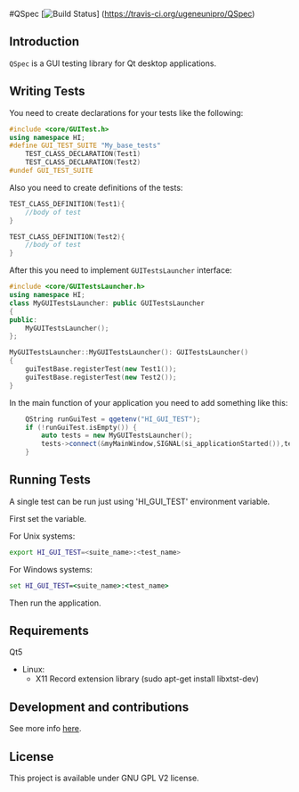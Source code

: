 #QSpec [![Build Status](https://travis-ci.org/ugeneunipro/QSpec.svg?branch=master)]	(https://travis-ci.org/ugeneunipro/QSpec)

## Introduction
`QSpec` is a GUI testing library for Qt desktop applications.

## Writing Tests
You need to create declarations for your tests like the following:
```cpp
#include <core/GUITest.h>
using namespace HI;
#define GUI_TEST_SUITE "My_base_tests"
    TEST_CLASS_DECLARATION(Test1)
    TEST_CLASS_DECLARATION(Test2)
#undef GUI_TEST_SUITE
```
Also you need to create definitions of the tests:
```cpp
TEST_CLASS_DEFINITION(Test1){
    //body of test
}

TEST_CLASS_DEFINITION(Test2){
    //body of test
}
```
After this you need to implement `GUITestsLauncher` interface:
```cpp
#include <core/GUITestsLauncher.h>
using namespace HI;
class MyGUITestsLauncher: public GUITestsLauncher
{
public:
    MyGUITestsLauncher();
};
```
```cpp
MyGUITestsLauncher::MyGUITestsLauncher(): GUITestsLauncher()
{
    guiTestBase.registerTest(new Test1());
    guiTestBase.registerTest(new Test2());
}
```
In the main function of your application you need to add something like this:
```cpp
    QString runGuiTest = qgetenv("HI_GUI_TEST");
    if (!runGuiTest.isEmpty()) {
        auto tests = new MyGUITestsLauncher();
        tests->connect(&myMainWindow,SIGNAL(si_applicationStarted()),tests,SLOT(sl_runTest()));
    }
```

## Running Tests
A single test can be run just using 'HI_GUI_TEST' environment variable.

First set the variable.

For Unix systems:
```bash
export HI_GUI_TEST=<suite_name>:<test_name>
```

For Windows systems:
```bat
set HI_GUI_TEST=<suite_name>:<test_name>
```
Then run the application.

## Requirements

Qt5

* Linux:
  * X11 Record extension library (sudo apt-get install libxtst-dev)

## Development and contributions

See more info [here](https://github.com/ugeneunipro/QSpec/wiki).

## License

This project is available under GNU GPL V2 license.
